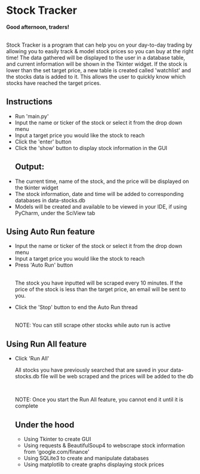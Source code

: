 <h1>Stock Tracker</h1>

<div><b>Good afternoon, traders!</b><div><br>
<p>Stock Tracker is a program that can help you on your day-to-day trading by allowing you to easily track & model stock prices so you can buy at the right time! The data gathered will be displayed to the user in a database table, and current information will be shown in the Tkinter widget. If the stock is lower than the set target price, a new table is created called 'watchlist' and the stocks data is added to it. This allows the user to quickly know which stocks have reached the target prices.
</body></p>

<body>
  <h2>Instructions</h2>
  <ul>
    <li>Run 'main.py'</li>
    <li>Input the name or ticker of the stock or select it from the drop down menu</li>
    <li>Input a target price you would like the stock to reach</li>
    <li>Click the 'enter' button</li>
    <li>Click the 'show' button to display stock information in the GUI</li>
    <h2>Output:</h2>
    <li>The current time, name of the stock, and the price will be displayed on the tkinter widget</li>
    <li>The stock information, date and time will be added to corresponding databases in data-stocks.db</li>
    <li>Models will be created and available to be viewed in your IDE, if using PyCharm, under the SciView tab</li>
  </ul>
  
  <h2>Using Auto Run feature </h2>
  <ul>
    <li>Input the name or ticker of the stock or select it from the drop down menu</li>
    <li> Input a target price you would like the stock to reach</li>
    <li>Press 'Auto Run' button</li>
    <br><p>The stock you have inputted will be scraped every 10 minutes. If the price of the stock is less than the target price, an email will be sent to you.</p>
    <li>Click the 'Stop' button to end the Auto Run thread</li>
    <br><p>NOTE: You can still scrape other stocks while auto run is active</p>
   </ul>
  
  <h2>Using Run All feature </h2>
  <ul>
    <li>Click 'Run All'</li>
    <p>All stocks you have previously searched that are saved in your data-stocks.db file will be web scraped and the prices will be added to the db</p>
    <br><p>NOTE: Once you start the Run All feature, you cannot end it until it is complete</p>
   
  <h2>Under the hood</h2>
  <ul>
    <li>Using Tkinter to create GUI</li>
    <li>Using requests & BeautifulSoup4 to webscrape stock information from 'google.com/finance'</li>
    <li>Using SQLite3 to create and manipulate databases</li>
    <li>Using matplotlib to create graphs displaying stock prices</li>
  </ul>
 </body>

  
 
